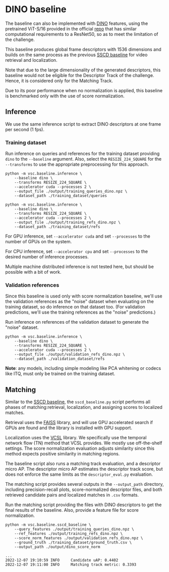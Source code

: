 # DINO baseline
The baseline can also be implemented with [DINO](https://arxiv.org/abs/2104.14294)
features, using the pretrained ViT-S/16 provided in the official [repo](https://github.com/facebookresearch/dino) 
that has similar computational requirements to a ResNet50, so as to meet the limitation of the challenge.

This baseline produces global frame descriptors with 1536 dimensions and builds on the same process as the previous
[SSCD baseline](baseline.md) for video retrieval and localization.

Note that due to the large dimensionality of the generated descriptors, this baseline would not be eligible
for the Descriptor Track of the challenge. Hence, it is considered only for the Matching Track.

Due to its poor performance when no normalization is applied, this baseline is benchmarked only with the
use of score normalization.

## Inference

We use the same inference script to extract DINO descriptors at one frame per
second (1 fps).

### Training dataset
Run inference on queries and references for the training dataset providing `dino` to the `--baseline` argument.
Also, select the `RESIZE_224_SQUARE` for the `--transforms` to use the appropriate preprocessing for this approach. 

```
python -m vsc.baseline.inference \
    --baseline dino \
    --transforms RESIZE_224_SQUARE \
    --accelerator cuda --processes 2 \
    --output_file ./output/training_queries_dino.npz \
    --dataset_path ./training_dataset/queries
```
```
python -m vsc.baseline.inference \
    --baseline dino \
    --transforms RESIZE_224_SQUARE \
    --accelerator cuda --processes 2 \
    --output_file ./output/training_refs_dino.npz \
    --dataset_path ./training_dataset/refs
```
For GPU inference, set `--accelerator cuda` and set `--processes` to
the number of GPUs on the system.

For CPU inference, set `--accelerator cpu` and set `--processes` to
the desired number of inference processes.

Multiple machine distributed inference is not tested here,
but should be possible with a bit of work.

### Validation references
Since this baseline is used only with score normalization baseline, we'll use the
validation references as the "noise" dataset when evaluating on the
training dataset, so do inference on that dataset too.
(For validation predictions, we'll use the training references as the
"noise" predictions.)

Run inference on references of the validation dataset to generate the "noise" dataset.
```
python -m vsc.baseline.inference \
    --baseline dino \
    --transforms RESIZE_224_SQUARE \
    --accelerator cuda --processes 2 \
    --output_file ./output/validation_refs_dino.npz \
    --dataset_path ./validation_dataset/refs
```

**Note**: any models, including simple modeling like PCA whitening
or codecs like ITQ, must only be trained on the training dataset.

## Matching
Similar to the [SSCD baseline](baseline.md), the `sscd_baseline.py` script performs all
phases of matching:retrieval, localization, and assigning scores to localized matches.


Retrieval uses the [FAISS](https://github.com/facebookresearch/faiss)
library, and will use GPU accelerated search if GPUs are found and
the library is installed with GPU support.

Localization uses the [VCSL](https://github.com/alipay/VCSL) library.
We specifically use the temporal network flow (TN) method that VCSL
provides.
We mostly use off-the-shelf settings.
The score normalization evaluation adjusts similarity since this
method expects positive similarity in matching regions.

The baseline script also runs a matching track evaluation, and a descriptor micro AP.
The descriptor micro AP estimates the descriptor track score, but
does not enforce the same limits as the `descriptor_eval.py` evaluation.

The matching script provides several outputs in the `--output_path`
directory, including precision-recall plots,
score-normalized descriptor files, and both retrieved candidate pairs
and localized matches in `.csv` formats.

Run the matching script providing the files with DINO descriptors to get
the final results of the baseline. Also, provide a feature file for score normalization.
```
python -m vsc.baseline.sscd_baseline \
    --query_features ./output/training_queries_dino.npz \
    --ref_features ./output/training_refs_dino.npz \
    --score_norm_features ./output/validation_refs_dino.npz \
    --ground_truth ./training_dataset/ground_truth.csv \
    --output_path ./output/dino_score_norm

...
2022-12-07 19:10:59 INFO     Candidate uAP: 0.4402
2022-12-07 19:11:00 INFO     Matching track metric: 0.3393
```
